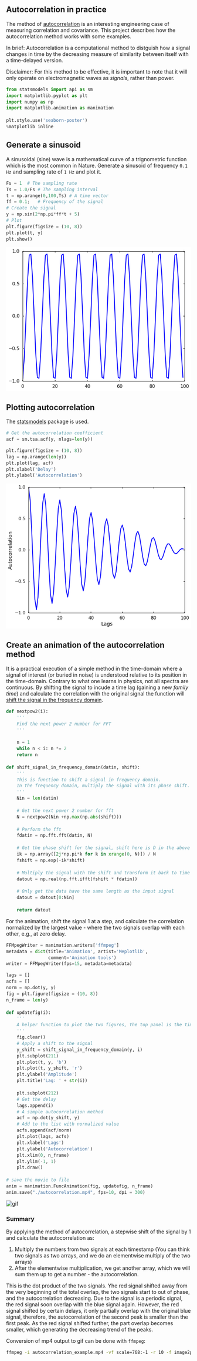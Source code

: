 ## Autocorrelation in practice
The method of [autocorrelation](https://en.wikipedia.org/wiki/Autocorrelation) is an interesting engineering case of measuring correlation and covariance. This project describes how the autocorrelation method works with some examples.

In brief: Autocorrelation is a computational method to distguish how a signal changes in time by the decreasing measure of similarity between itself with a time-delayed version.

Disclaimer: For this method to be effective, it is important to note that it will only operate on electromagnetic waves as _signals_, rather than power.


```python
from statsmodels import api as sm
import matplotlib.pyplot as plt
import numpy as np
import matplotlib.animation as manimation

plt.style.use('seaborn-poster')
%matplotlib inline
```

## Generate a sinusoid

A sinusoidal (sine) wave is a mathematical curve of a trignometric function which is the most common in Nature. Generate a sinusoid of frequency ```0.1 Hz``` and sampling rate of ```1 Hz``` and plot it.


```python
Fs = 1  # The sampling rate
Ts = 1.0/Fs # The sampling interval
t = np.arange(0,100,Ts) # A time vector
ff = 0.1;   # Frequency of the signal
# Create the signal
y = np.sin(2*np.pi*ff*t + 5)
# Plot
plt.figure(figsize = (10, 8))
plt.plot(t, y)
plt.show()
```

![png](/images/fig.1.png)

## Plotting autocorrelation

The [statsmodels](http://statsmodels.sourceforge.net/) package is used.


```python
# Get the autocorrelation coefficient
acf = sm.tsa.acf(y, nlags=len(y))
```


```python
plt.figure(figsize = (10, 8))
lag = np.arange(len(y))
plt.plot(lag, acf)
plt.xlabel('Delay')
plt.ylabel('Autocorrelation')
```

![png](/images/fig.2.png)


## Create an animation of the autocorrelation method

It is a practical execution of a simple method in the time-domain where a signal of interest (or buried in noise) is understood relative to its position in the time-domain. Contrary to what one learns in physics, not all spectra are continuous. By shifting the signal to incude a time lag (gaining a new _family time_) and calculate the correlation with the original signal the function will [shift the signal in the frequency domain](http://qingkaikong.blogspot.com/2016/03/shift-signal-in-frequency-domain.html). 


```python
def nextpow2(i):
    '''
    Find the next power 2 number for FFT
    '''
    
    n = 1
    while n < i: n *= 2
    return n

def shift_signal_in_frequency_domain(datin, shift):
    '''
    This is function to shift a signal in frequency domain. 
    In the frequency domain, multiply the signal with its phase shift. 
    '''
    Nin = len(datin) 
    
    # Get the next power 2 number for fft
    N = nextpow2(Nin +np.max(np.abs(shift)))
    
    # Perform the fft
    fdatin = np.fft.fft(datin, N)
    
    # Get the phase shift for the signal, shift here is D in the above explaination
    ik = np.array([2j*np.pi*k for k in xrange(0, N)]) / N 
    fshift = np.exp(-ik*shift)
        
    # Multiply the signal with the shift and transform it back to time domain
    datout = np.real(np.fft.ifft(fshift * fdatin))
    
    # Only get the data have the same length as the input signal
    datout = datout[0:Nin]
    
    return datout
```

For the animation, shift the signal 1 at a step, and calculate the correlation normalized by the largest value - where the two signals overlap with each other, e.g., at zero delay. 


```python
FFMpegWriter = manimation.writers['ffmpeg']
metadata = dict(title='Animation', artist='Meplotlib',
                comment='Animation tools')
writer = FFMpegWriter(fps=15, metadata=metadata)
```


```python
lags = []
acfs = []
norm = np.dot(y, y)
fig = plt.figure(figsize = (10, 8))
n_frame = len(y)

def updatefig(i):
    '''
    A helper function to plot the two figures, the top panel is the time domain signal with the red signal showing the shifted signal. The bottom figure is the one corresponding to the autocorrelation from the above figure. 
    '''
    fig.clear()
    # Apply a shift to the signal
    y_shift = shift_signal_in_frequency_domain(y, i)
    plt.subplot(211)
    plt.plot(t, y, 'b')
    plt.plot(t, y_shift, 'r')
    plt.ylabel('Amplitude')
    plt.title('Lag: ' + str(i))

    plt.subplot(212)
    # Get the delay
    lags.append(i)
    # A simple autocorrelation method
    acf = np.dot(y_shift, y)
    # Add to the list with normalized value
    acfs.append(acf/norm)
    plt.plot(lags, acfs)
    plt.xlabel('Lags')
    plt.ylabel('Autocorrelation')
    plt.xlim(0, n_frame)
    plt.ylim(-1, 1)
    plt.draw()

# save the movie to file
anim = manimation.FuncAnimation(fig, updatefig, n_frame)
anim.save("./autocorrelation.mp4", fps=10, dpi = 300)
```

![gif](/images/autocorrelation.gif)

### Summary

By applying the method of autocorrelation, a stepwise shift of the signal by 1 and calculate the autocorrelation as: 
1. Multiply the numbers from two signals at each timestamp (You can think two signals as two arrays, and we do an elementwise multiply of the two arrays)
2. After the elementwise multiplication, we get another array, which we will sum them up to get a number - the autocorrelation. 

This is the dot product of the two signals. Yhe red signal shifted away from the very beginning of the total overlap, the two signals start to out of phase, and the autocorrelation decreasing. Due to the signal is a periodic signal, the red signal soon overlap with the blue signal again. However, the red signal shifted by certain delays, it only partially overlap with the original blue signal, therefore, the autocorrelation of the second peak is smaller than the first peak. As the red signal shifted further, the part overlap becomes smaller, which generating the decreasing trend of the peaks. 

Conversion of mp4 output to gif can be done with ```ffmpeg```:

```bash
ffmpeg -i autocorrelation_example.mp4 -vf scale=768:-1 -r 10 -f image2pipe -vcodec ppm - | convert -delay 10 -loop 0 - output.gif
```
